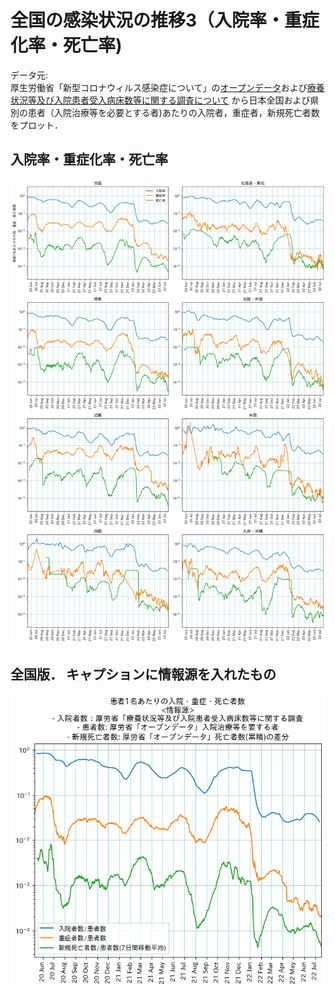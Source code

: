 # 全国の感染状況の推移3（入院率・重症化率・死亡率)
データ元:  
厚生労働省「新型コロナウィルス感染症について」の[オープンデータ](https://www.mhlw.go.jp/stf/covid-19/open-data.html)および[療養状況等及び入院患者受入病床数等に関する調査について](https://www.mhlw.go.jp/stf/seisakunitsuite/newpage_00023.html)
から日本全国および県別の患者（入院治療等を必要とする者)あたりの入院者，重症者，新規死亡者数をプロット．

## 入院率・重症化率・死亡率
<a href="https://github.com/nagae/CoVid-19/raw/main/fig/CoVid19-Japan-ratios_by_area.png">
<img src="https://github.com/nagae/CoVid-19/raw/main/fig/CoVid19-Japan-ratios_by_area.png" alt="Japan CoVid-19 hospitalized/severe cases/new deaths per patients" width="800" /></a>

## 全国版． キャプションに情報源を入れたもの
<a href="https://github.com/nagae/CoVid-19/raw/main/fig/CoVid19-Japan-ratios.png">
<img src="https://github.com/nagae/CoVid-19/raw/main/fig/CoVid19-Japan-ratios.png" alt="Japan CoVid-19 hospitalized/severe cases/new deaths per patients" width="800" /></a>
